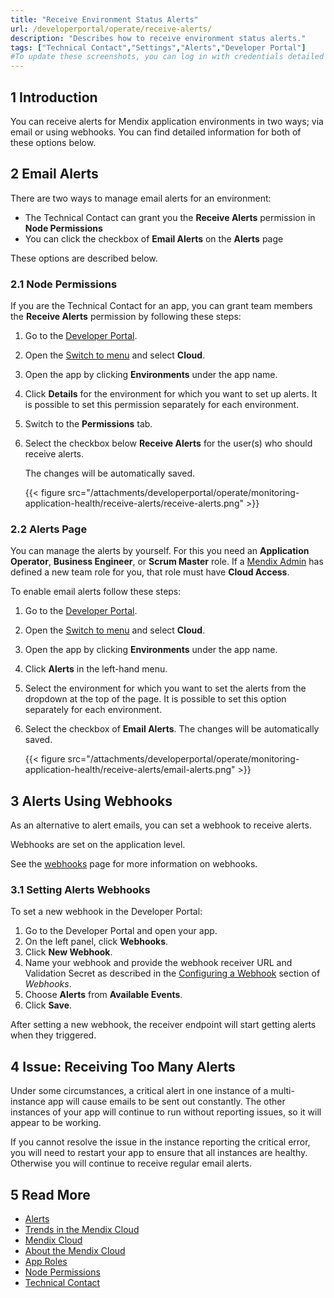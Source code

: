 ```yaml
---
title: "Receive Environment Status Alerts"
url: /developerportal/operate/receive-alerts/
description: "Describes how to receive environment status alerts."
tags: ["Technical Contact","Settings","Alerts","Developer Portal"]
#To update these screenshots, you can log in with credentials detailed in How to Update Screenshots Using Team Apps.
---
```


## 1 Introduction

You can receive alerts for Mendix application environments in two ways; via email or using webhooks. You can find detailed information for both of these options below.

## 2 Email Alerts

There are two ways to manage email alerts for an environment:

* The Technical Contact can grant you the **Receive Alerts** permission in **Node Permissions**
* You can click the checkbox of **Email Alerts** on the **Alerts** page

These options are described below.

### 2.1 Node Permissions  

If you are the Technical Contact for an app, you can grant team members the **Receive Alerts** permission by following these steps:

1. Go to the [Developer Portal](http://sprintr.home.mendix.com).
2. Open the [Switch to menu](/developerportal/#navigation) and select **Cloud**.
3. Open the app by clicking **Environments** under the app name.
4. Click **Details** for the environment for which you want to set up alerts. It is possible to set this permission separately for each environment.
5. Switch to the **Permissions** tab.
6. Select the checkbox below **Receive Alerts** for the user(s) who should receive alerts. 

    The changes will be automatically saved.

    {{< figure src="/attachments/developerportal/operate/monitoring-application-health/receive-alerts/receive-alerts.png" >}}

### 2.2 Alerts Page

You can manage the alerts by yourself. For this you need an **Application Operator**, **Business Engineer**, or **Scrum Master** role. If a [Mendix Admin](/developerportal/control-center/#members) has defined a new team role for you, that role must have **Cloud Access**.

To enable email alerts follow these steps:

1. Go to the [Developer Portal](http://sprintr.home.mendix.com).
2. Open the [Switch to menu](/developerportal/#navigation) and select **Cloud**.
3. Open the app by clicking **Environments** under the app name.
4. Click **Alerts** in the left-hand menu.
5. Select the environment for which you want to set the alerts from the dropdown at the top of the page. It is possible to set this option separately for each environment.
6. Select the checkbox of **Email Alerts**.  The changes will be automatically saved.

    {{< figure src="/attachments/developerportal/operate/monitoring-application-health/receive-alerts/email-alerts.png" >}}

## 3 Alerts Using Webhooks 

As an alternative to alert emails, you can set a webhook to receive alerts.

Webhooks are set on the application level.

See the [webhooks](/developerportal/deploy/webhooks/) page for more information on webhooks.

### 3.1 Setting Alerts Webhooks

To set a new webhook in the Developer Portal:

1. Go to the Developer Portal and open your app.
1. On the left panel, click **Webhooks**.
1. Click **New Webhook**.
1. Name your webhook and provide the webhook receiver URL and Validation Secret as described in the [Configuring a Webhook](/developerportal/deploy/webhooks/#setting-up) section of *Webhooks*.
1. Choose **Alerts** from **Available Events**.
1. Click **Save**.

After setting a new webhook, the receiver endpoint will start getting alerts when they triggered. 

## 4 Issue: Receiving Too Many Alerts

Under some circumstances, a critical alert in one instance of a multi-instance app will cause emails to be sent out constantly. The other instances of your app will continue to run without reporting issues, so it will appear to be working.

If you cannot resolve the issue in the instance reporting the critical error, you will need to restart your app to ensure that all instances are healthy. Otherwise you will continue to receive regular email alerts.

## 5 Read More

* [Alerts](/developerportal/operate/monitoring-application-health/)
* [Trends in the Mendix Cloud](/developerportal/operate/trends-v4/)
* [Mendix Cloud](/developerportal/deploy/mendix-cloud-deploy/)
* [About the Mendix Cloud](/developerportal/deploy/mxcloudv4/)
* [App Roles](/developerportal/general/app-roles/)
* [Node Permissions](/developerportal/deploy/node-permissions/) 
* [Technical Contact](/developerportal/general/app-roles/#technical-contact)
